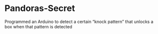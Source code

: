 # Pandoras-Secret
Programmed an Arduino to detect a certain “knock pattern” that unlocks a box when that pattern is detected
